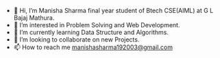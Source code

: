 - 👋 Hi, I’m Manisha Sharma final year student of Btech CSE(AIML) at G L Bajaj Mathura.
- 👀 I’m interested in Problem Solving and Web Development.
- 🌱 I’m currently learning Data Structure and Algorithms.
- 💞️ I’m looking to collaborate on new Projects.
- 📫 How to reach me manishasharma192003@gmail.com


<!---
manishasharma2/manishasharma2 is a ✨ special ✨ repository because its `README.md` (this file) appears on your GitHub profile.
You can click the Preview link to take a look at your changes.
--->
